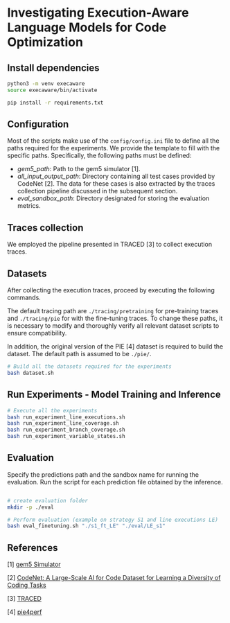# Investigating Execution-Aware Language Models for Code Optimization

## Install dependencies

```sh
python3 -m venv execaware
source execaware/bin/activate

pip install -r requirements.txt
```

## Configuration
Most of the scripts make use of the `config/config.ini` file to define all the paths required for the experiments. We provide the template to fill with the specific paths.
Specifically, the following paths must be defined:
- *gem5_path*: Path to the gem5 simulator [1].
- *all_input_output_path*: Directory containing all test cases provided by CodeNet [2]. The data for these cases is also extracted by the traces collection pipeline discussed in the subsequent section.
- *eval_sandbox_path*: Directory designated for storing the evaluation metrics.

## Traces collection

We employed the pipeline presented in TRACED [3] to collect execution traces.

## Datasets 

After collecting the execution traces, proceed by executing the following commands.

The default tracing path are `./tracing/pretraining` for pre-training traces and `./tracing/pie` for with the fine-tuning traces. To change these paths, it is necessary to modify and thoroughly verify all relevant dataset scripts to ensure compatibility.

In addition, the original version of the PIE [4] dataset is required to build the dataset. The default path is assumed to be `./pie/`.

```sh
# Build all the datasets required for the experiments
bash dataset.sh
```

## Run Experiments - Model Training and Inference

```sh
# Execute all the experiments
bash run_experiment_line_executions.sh
bash run_experiment_line_coverage.sh
bash run_experiment_branch_coverage.sh
bash run_experiment_variable_states.sh
```

## Evaluation

Specify the predictions path and the sandbox name for running the evaluation.
Run the script for each prediction file obtained by the inference.

```sh

# create evaluation folder
mkdir -p ./eval

# Perform evaluation (example on strategy S1 and line executions LE)
bash eval_finetuning.sh "./s1_ft_LE" "./eval/LE_s1"
```

## References

[1] [gem5 Simulator](https://www.gem5.org/) 

[2] [CodeNet: A Large-Scale AI for Code Dataset for Learning a Diversity
                  of Coding Tasks](https://datasets-benchmarks-proceedings.neurips.cc/paper/2021/hash/a5bfc9e07964f8dddeb95fc584cd965d-Abstract-round2.html)  

[3] [TRACED](https://doi.org/10.1145/3597503.3608140)

[4] [pie4perf](https://pie4perf.com/) 